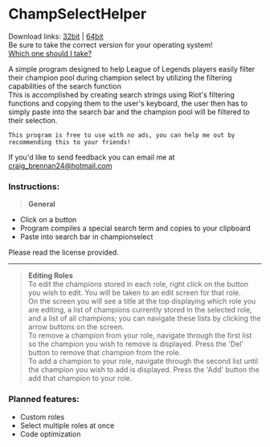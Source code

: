 # ChampSelectHelper  

Download links: [32bit](http://goo.gl/mFwr1l) | [64bit](http://goo.gl/3I5I5S)  
Be sure to take the correct version for your operating system!  
[Which one should I take?](http://windows.microsoft.com/en-IE/windows7/find-out-32-or-64-bit)
  
A simple program designed to help League of Legends players easily filter their champion pool during champion select by utilizing the filtering capabilities of the search function  
This is accomplished by creating search strings using Riot's filtering functions and copying them to the user's keyboard,
the user then has to simply paste into the search bar and the champion pool will be filtered to their selection.  
```
This program is free to use with no ads, you can help me out by recommending this to your friends!
```

If you'd like to send feedback you can email me at craig_brennan24@hotmail.com

### Instructions:  
  
>**General**  
- Click on a button
- Program compiles a special search term and copies to your clipboard
- Paste into search bar in championselect  
    
Please read the license provided.  
  
---
  
>**Editing Roles**  
To edit the champions stored in each role, right click on the button you wish to edit. You will be taken to an
edit screen for that role.  
On the screen you will see a title at the top displaying which role you are editing, a list of champions currently 
stored in the selected role, and a list of all champions; you can navigate these lists by clicking the arrow buttons on the screen.  
To remove a champion from your role, navigate through the first list so the champion you wish to remove is displayed. Press the 'Del' 
button to remove that champion from the role.  
To add a champion to your role, navigate through the second list until the champion you wish to add is displayed. 
Press the 'Add' button the add that champion to your role.



### Planned features:


* Custom roles
* Select multiple roles at once
* Code optimization